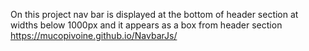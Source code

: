 On this project nav bar is displayed at the bottom of header section at widths below 1000px and it appears as a box from header section https://mucopivoine.github.io/NavbarJs/
